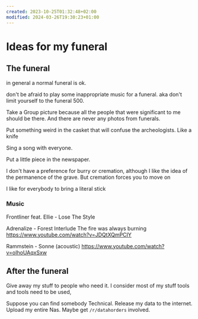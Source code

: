 ```yaml
---
created: 2023-10-25T01:32:48+02:00
modified: 2024-03-26T19:30:23+01:00
---
```


# Ideas for my funeral

## The funeral

in general a normal funeral is ok.

don't be afraid to play some inappropriate music for a funeral. aka don't limit yourself to the funeral 500.

Take a Group picture because all the people that were significant to me should be there. And there are never any photos from funerals.

Put something weird in the casket that will confuse the archeologists. Like a knife

Sing a song with everyone.

Put a little piece in the newspaper.

I don't have a preference for burry or cremation, although I like the idea of the permanence of the grave. But cremation forces you to move on

I like for everybody to bring a literal stick

### Music

Frontliner feat. Ellie - Lose The Style

Adrenalize - Forest Interlude
The fire was always burning
<https://www.youtube.com/watch?v=JDQtXQmPCIY>

Rammstein - Sonne (acoustic)
<https://www.youtube.com/watch?v=oIhoUAqxSxw>

## After the funeral

Give away my stuff to people who need it. I consider most of my stuff tools and tools need to be used,

Suppose you can find somebody Technical. Release my data to the internet. Upload my entire Nas. Maybe get `/r/datahorders` involved.
